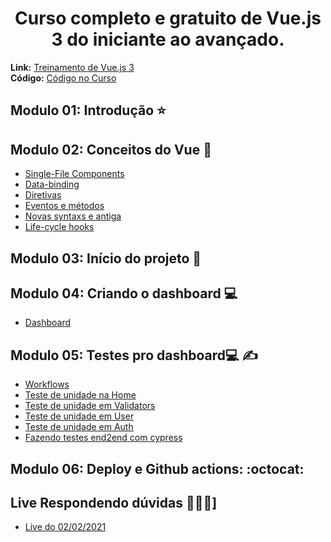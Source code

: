 <h1 align='center'>Curso completo e gratuito de Vue.js 3 do iniciante ao avançado.</h1>

**Link:** <a href="https://treinamento.vuejsbrasil.org/" target="_blank">Treinamento de Vue.js 3</a><br/>
**Código:** <a href="https://github.com/vuejs-br/treinamento-vue3-code" target="_blank">Código no Curso </a>

## Modulo 01: Introdução ⭐

## Modulo 02: Conceitos do Vue :blue_book:
<ul>
    <li><a href="https://github.com/thaislsilveira/treinamento-vue3/tree/main/Conceitos%20do%20Vue/Single-File%20Components" target="_blank">Single-File Components</a></li>
    <li><a href="https://github.com/thaislsilveira/treinamento-vue3/tree/main/Conceitos%20do%20Vue/Data-biding" target="_blank">Data-binding</a></li> 
    <li><a href="https://github.com/thaislsilveira/treinamento-vue3/tree/main/Conceitos%20do%20Vue/Diretivas" target="_blank">Diretivas</a></li>  
    <li><a href="https://github.com/thaislsilveira/treinamento-vue3/tree/main/Conceitos%20do%20Vue/Eventos%20e%20m%C3%A9todos" target="_blank">Eventos e métodos</a></li>  
    <li><a href="https://github.com/thaislsilveira/treinamento-vue3/tree/main/Conceitos%20do%20Vue/Novas%20syntaxs%20e%20antigas/nova-syntax-e-antiga" target="_blank">Novas syntaxs e antiga</a></li>  
    <li><a href="https://github.com/thaislsilveira/treinamento-vue3/tree/main/Conceitos%20do%20Vue/Life-cycle%20hooks" target="_blank">Life-cycle hooks</a></li>  
</ul>

## Modulo 03: Início do projeto 🚀

## Modulo 04: Criando o dashboard :computer:
<ul>
    <li><a href="https://github.com/thaislsilveira/treinamento-vue3/tree/main/dashboard" target="_blank">Dashboard</a></li>
</ul>

## Modulo 05: Testes pro dashboard:computer: ✍️
<ul>
    <li><a href="https://github.com/thaislsilveira/treinamento-vue3/tree/main/.github/workflows" target="_blank">Workflows</a></li>
    <li>
        <a href="https://github.com/thaislsilveira/treinamento-vue3/blob/main/dashboard/src/views/Home/Home.spec.js" target="_blank">Teste de unidade na Home</a>
    </li>
    <li>
        <a href="https://github.com/thaislsilveira/treinamento-vue3/blob/main/dashboard/src/utils/validators.spec.js" target="_blank">
            Teste de unidade em Validators
        </a>
    </li>
     <li>
        <a href="https://github.com/thaislsilveira/treinamento-vue3/blob/main/dashboard/src/store/user.spec.js" target="_blank">
            Teste de unidade em User
         </a>
    </li>
     <li>
        <a href="https://github.com/thaislsilveira/treinamento-vue3/blob/main/dashboard/src/services/auth.spec.js" target="_blank">
            Teste de unidade em Auth
         </a>
    </li>
     <li>
        <a href="https://github.com/thaislsilveira/treinamento-vue3/tree/main/dashboard/tests/e2e/specs" target="_blank">
             Fazendo testes end2end com cypress
         </a>
    </li>
</ul>

## Modulo 06: Deploy e Github actions: :octocat:

## Live Respondendo dúvidas 🙋🏽‍♀️]

<ul>
    <li><a href="https://www.youtube.com/watch?v=2_cma-MqwTE&ab_channel=VuejsBrasil" target="_blank">Live do 02/02/2021</a></li>
</ul>

